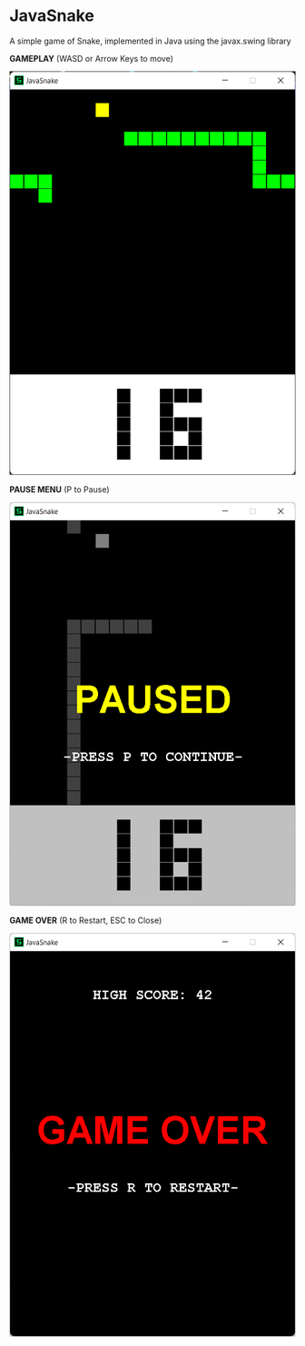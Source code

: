 # JavaSnake
A simple game of Snake, implemented in Java using the javax.swing library

**GAMEPLAY** (WASD or Arrow Keys to move)

![Alt text](images/screenshot1.png?raw=true)

**PAUSE MENU** (P to Pause)

![Alt text](images/screenshot2.png?raw=true)

**GAME OVER** (R to Restart, ESC to Close)

![Alt text](images/screenshot3.png?raw=true)